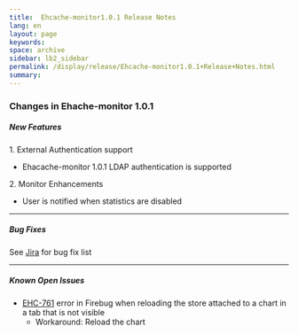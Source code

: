 ```yaml
---
title:  Ehcache-monitor1.0.1 Release Notes  
lang: en
layout: page
keywords:
space: archive
sidebar: lb2_sidebar
permalink: /display/release/Ehcache-monitor1.0.1+Release+Notes.html
summary:
---
```


### Changes in Ehache-monitor 1.0.1

##### New Features

1\. External Authentication support

*   Ehacache-monitor 1.0.1 LDAP authentication is supported

2\. Monitor Enhancements

*   User is notified when statistics are disabled

* * *

##### Bug Fixes

See [Jira](https://jira.terracotta.org/jira/browse/EHC/fixforversion/10876) for bug fix list

* * *

##### Known Open Issues

*   [EHC-761](https://jira.terracotta.org/jira/browse/EHC-761) error in Firebug when reloading the store attached to a chart in a tab that is not visible
    *   Workaround: Reload the chart


